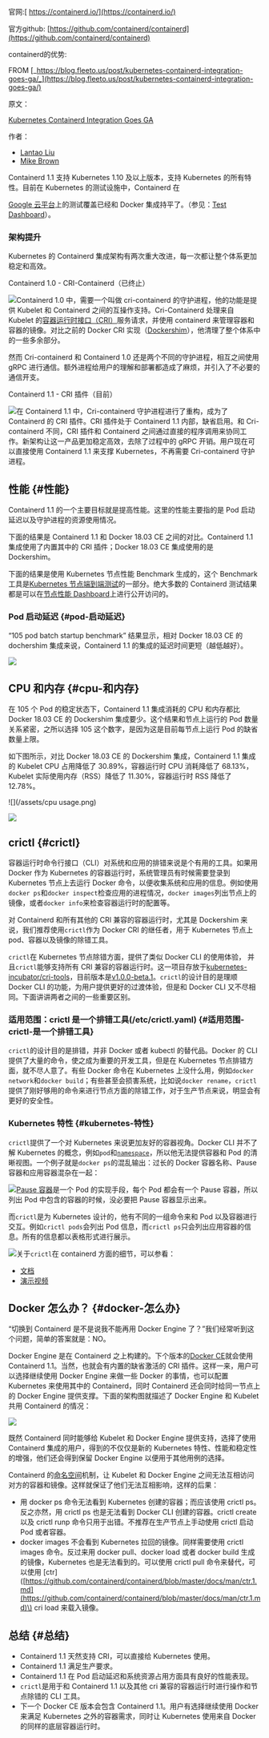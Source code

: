 官网:[ https://containerd.io/](https://containerd.io/)

官方github: [https://github.com/containerd/containerd](https://github.com/containerd/containerd)

containerd的优势:

FROM [_https://blog.fleeto.us/post/kubernetes-containerd-integration-goes-ga/_](https://blog.fleeto.us/post/kubernetes-containerd-integration-goes-ga/)

原文：

[Kubernetes Containerd Integration Goes GA](https://kubernetes.io/blog/2018/05/24/kubernetes-containerd-integration-goes-ga/)

作者：

* [Lantao Liu](https://www.linkedin.com/in/liu-lantao-96a97351)
* [Mike Brown](https://www.twitter.com/mikebrow)

Containerd 1.1 支持 Kubernetes 1.10 及以上版本，支持 Kubernetes 的所有特性。目前在 Kubernetes 的测试设施中，Containerd 在

[Google 云平台](https://cloud.google.com/)上的测试覆盖已经和 Docker 集成持平了。（参见：[Test Dashboard](https://k8s-testgrid.appspot.com/sig-node-containerd)）。

### 架构提升

Kubernetes 的 Containerd 集成架构有两次重大改进，每一次都让整个体系更加稳定和高效。

Containerd 1.0 - CRI-Containerd（已终止）

![](/assets/asa1import.png)Containerd 1.0 中，需要一个叫做 cri-containerd 的守护进程，他的功能是提供 Kubelet 和 Containerd 之间的互操作支持。Cri-Containerd 处理来自 Kubelet 的[容器运行时接口（CRI）](https://kubernetes.io/blog/2016/12/container-runtime-interface-cri-in-kubernetes/)服务请求，并使用 containerd 来管理容器和容器的镜像。对比之前的 Docker CRI 实现（[Dockershim](https://github.com/kubernetes/kubernetes/tree/v1.10.2/pkg/kubelet/Dockershim)），他清理了整个体系中的一些多余部分。

然而 Cri-containerd 和 Containerd 1.0 还是两个不同的守护进程，相互之间使用 gRPC 进行通信。额外进程给用户的理解和部署都造成了麻烦，并引入了不必要的通信开支。

Containerd 1.1 - CRI 插件（目前）

![](/assets/dasa1import.png)在 Containerd 1.1 中，Cri-containerd 守护进程进行了重构，成为了 Containerd 的 CRI 插件。CRI 插件处于 Containerd 1.1 内部，缺省启用。和 Cri-containerd 不同，CRI 插件和 Containerd 之间通过直接的程序调用来协同工作。新架构让这一产品更加稳定高效，去除了过程中的 gRPC 开销。用户现在可以直接使用 Containerd 1.1 来支撑 Kubernetes，不再需要 Cri-containerd 守护进程。

## 性能 {#性能}

Containerd 1.1 的一个主要目标就是提高性能。这里的性能主要指的是 Pod 启动延迟以及守护进程的资源使用情况。

下面的结果是 Containerd 1.1 和 Docker 18.03 CE 之间的对比。Containerd 1.1 集成使用了内置其中的 CRI 插件；Docker 18.03 CE 集成使用的是 Dockershim。

下面的结果是使用 Kubernetes 节点性能 Benchmark 生成的，这个 Benchmark 工具是[Kubernetes 节点端到端测试](https://github.com/kubernetes/community/blob/master/contributors/devel/e2e-node-tests.md)的一部分。绝大多数的 Containerd 测试结果都是可以在[节点性能 Dashboard](http://node-perf-dash.k8s.io/)上进行公开访问的。

### Pod 启动延迟 {#pod-启动延迟}

“105 pod batch startup benchmark” 结果显示，相对 Docker 18.03 CE 的 dochershim 集成来说，Containerd 1.1 的集成的延迟时间更短（越低越好）。

![](/assets/podstart.png)

## CPU 和内存 {#cpu-和内存}

在 105 个 Pod 的稳定状态下，Containerd 1.1 集成消耗的 CPU 和内存都比 Docker 18.03 CE 的 Dockershim 集成要少。这个结果和节点上运行的 Pod 数量关系紧密，之所以选择 105 这个数字，是因为这是目前每节点上运行 Pod 的缺省数量上限。

如下图所示，对比 Docker 18.03 CE 的 Dockershim 集成，Containerd 1.1 集成的 Kubelet CPU 占用降低了 30.89%，容器运行时 CPU 消耗降低了 68.13%，Kubelet 实际使用内存（RSS）降低了 11.30%，容器运行时 RSS 降低了 12.78%。

![](/assets/cpu usage.png)

![](/assets/memoryimport.png)

## crictl {#crictl}

容器运行时命令行接口（CLI）对系统和应用的排错来说是个有用的工具。如果用 Docker 作为 Kubernetes 的容器运行时，系统管理员有时候需要登录到 Kubernetes 节点上去运行 Docker 命令，以便收集系统和应用的信息。例如使用`docker ps`和`docker inspect`检查应用的进程情况，`docker images`列出节点上的镜像，或者`docker info`来检查容器运行时的配置等。

对 Containerd 和所有其他的 CRI 兼容的容器运行时，尤其是 Dockershim 来说，我们推荐使用`crictl`作为 Docker CRI 的继任者，用于 Kubernetes 节点上 pod、容器以及镜像的除错工具。

`crictl`在 Kubernetes 节点除错方面，提供了类似 Docker CLI 的使用体验， 并且`crictl`能够支持所有 CRI 兼容的容器运行时。这一项目存放于[kubernetes-incubator/cri-tools](https://github.com/kubernetes-incubator/cri-tools)，目前版本是[v1.0.0-beta.1](https://github.com/kubernetes-incubator/cri-tools/releases/tag/v1.0.0-beta.1)。`crictl`的设计目的是理顺 Docker CLI 的功能，为用户提供更好的过渡体验，但是和 Docker CLI 又不尽相同。下面讲讲两者之间的一些重要区别。

### 适用范围：crictl 是一个排错工具\(/etc/crictl.yaml\) {#适用范围-crictl-是一个排错工具}

`crictl`的设计目的是排错，并非 Docker 或者 kubectl 的替代品。Docker 的 CLI 提供了大量的命令，使之成为重要的开发工具，但是在 Kubernetes 节点排错方面，就不尽人意了。有些 Docker 命令在 Kubernetes 上没什么用，例如`docker network`和`docker build`；有些甚至会损害系统，比如说`docker rename`，`crictl`提供了刚好够用的命令来进行节点方面的除错工作，对于生产节点来说，明显会有更好的安全性。

### Kubernetes 特性 {#kubernetes-特性}

`crictl`提供了一个对 Kubernetes 来说更加友好的容器视角。Docker CLI 并不了解 Kubernetes 的概念，例如`pod`和[`namespace`](https://kubernetes.io/docs/concepts/overview/working-with-objects/namespaces/)，所以他无法提供容器和 Pod 的清晰视图。一个例子就是`docker ps`的混乱输出：过长的 Docker 容器名称、Pause 容器和应用容器混杂在一起：

![](/assets/dockerimport.png)[Pause 容器](https://www.ianlewis.org/en/almighty-pause-container)是一个 Pod 的实现手段，每个 Pod 都会有一个 Pause 容器，所以列出 Pod 中包含的容器的时候，没必要把 Pause 容器显示出来。

而`crictl`是为 Kubernetes 设计的，他有不同的一组命令来和 Pod 以及容器进行交互。例如`crictl pods`会列出 Pod 信息，而`crictl ps`只会列出应用容器的信息。所有的信息都以表格形式进行展示。

![](/assets/ctrictlimport.png)关于`crictl`在 containerd 方面的细节，可以参看：

* [文档](https://github.com/containerd/cri/blob/master/docs/crictl.md)
* [演示视频](https://asciinema.org/a/179047)

## Docker 怎么办？ {#docker-怎么办}

“切换到 Containerd 是不是说我不能再用 Docker Engine 了？”我们经常听到这个问题，简单的答案就是：NO。

Docker Engine 是在 Containerd 之上构建的。下个版本的[Docker CE](https://www.docker.com/community-edition)就会使用 Containerd 1.1。当然，也就会有内置的缺省激活的 CRI 插件。这样一来，用户可以选择继续使用 Docker Engine 来做一些 Docker 的事情，也可以配置 Kubernetes 来使用其中的 Containerd，同时 Containerd 还会同时给同一节点上的 Docker Engine 提供支撑。下面的架构图就描述了 Docker Engine 和 Kubelet 共用 Containerd 的情况：

![](/assets/asbaimport.png)

既然 Containerd 同时能够给 Kubelet 和 Docker Engine 提供支持，选择了使用 Containerd 集成的用户，得到的不仅仅是新的 Kubernetes 特性、性能和稳定性的增强，他们还会得到保留 Docker Engine 以便用于其他用例的选择。

Containerd 的[命名空间](https://github.com/containerd/containerd/blob/master/docs/namespaces.md)机制，让 Kubelet 和 Docker Engine 之间无法互相访问对方的容器和镜像。这样就保证了他们无法互相影响，这样的后果：

* 用 docker ps 命令无法看到 Kubernetes 创建的容器；而应该使用 crictl ps。反之亦然，用 crictl ps 也是无法看到 Docker CLI 创建的容器。crictl create 以及 crictl runp 命令只用于出错。不推荐在生产节点上手动使用 crictl 启动 Pod 或者容器。
* docker images 不会看到 Kubernetes 拉回的镜像。同样需要使用 crictl images 命令。反过来用 docker pull、docker load 或者 docker build 生成的镜像，Kubernetes 也是无法看到的。可以使用 crictl pull 命令来替代，可以使用 \[ctr\]\([https://github.com/containerd/containerd/blob/master/docs/man/ctr.1.md](https://github.com/containerd/containerd/blob/master/docs/man/ctr.1.md)\) cri load 来载入镜像。

## 总结 {#总结}

* Containerd 1.1 天然支持 CRI，可以直接给 Kubernetes 使用。
* Containerd 1.1 满足生产要求。
* Containerd 1.1 在 Pod 启动延迟和系统资源占用方面具有良好的性能表现。
* `crictl`是用于和 Containerd 1.1 以及其他 cri 兼容的容器运行时进行操作和节点除错的 CLI 工具。
* 下一个 Docker CE 版本会包含 Containerd 1.1。用户有选择继续使用 Docker 来满足 Kubernetes 之外的容器需求，同时让 Kubernetes 使用来自 Docker 的同样的底层容器运行时。






